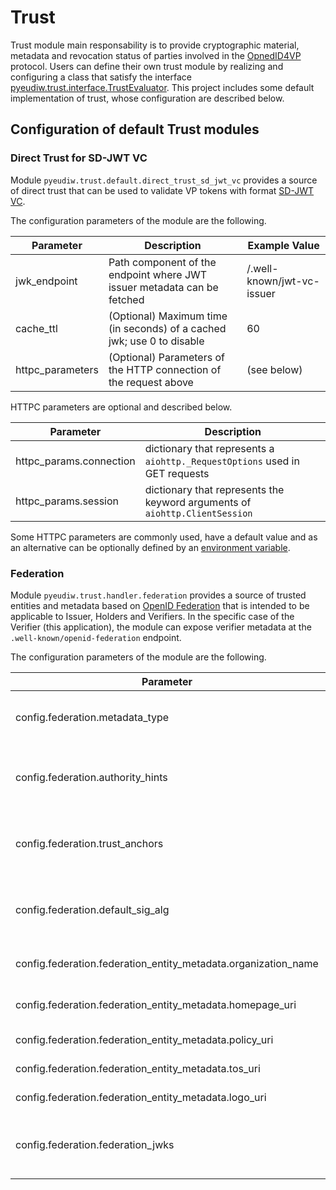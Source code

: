 # Trust 

Trust module main responsability is to provide cryptographic material, metadata and revocation status of parties involved in the [OpnedID4VP](https://openid.net/specs/openid-4-verifiable-presentations-1_0.html) protocol.
Users can define their own trust module by realizing and configuring a class that satisfy the interface [pyeudiw.trust.interface.TrustEvaluator](/pyeudiw/trust/interface.py).
This project includes some default implementation of trust, whose configuration are described below.

## Configuration of default Trust modules

### Direct Trust for SD-JWT VC

Module `pyeudiw.trust.default.direct_trust_sd_jwt_vc` provides a source of direct trust that can be used to validate VP tokens with format [SD-JWT VC](https://www.ietf.org/archive/id/draft-ietf-oauth-sd-jwt-vc-05.html).

The configuration parameters of the module are the following.

| Parameter        | Description                                                             | Example Value              |
| ---------------- | ----------------------------------------------------------------------- | -------------------------- |
| jwk_endpoint     | Path component of the endpoint where JWT issuer metadata can be fetched | /.well-known/jwt-vc-issuer |
| cache_ttl        | (Optional) Maximum time (in seconds) of a cached jwk; use 0 to disable  | 60                         |
| httpc_parameters | (Optional) Parameters of the HTTP connection of the request above       | (see below)                |

HTTPC parameters are optional and described below.

| Parameter               | Description                                                                 |
| ----------------------- | --------------------------------------------------------------------------- |
| httpc_params.connection | dictionary that represents a `aiohttp._RequestOptions` used in GET requests |
| httpc_params.session    | dictionary that represents the keyword arguments of `aiohttp.ClientSession` |

Some HTTPC parameters are commonly used, have a default value and as an alternative can be optionally defined by an  [environment variable](https://github.com/italia/eudi-wallet-it-python/blob/dev/README.SATOSA.md).

### Federation

Module `pyeudiw.trust.handler.federation` provides a source of trusted entities and metadata based on [OpenID Federation](https://openid.net/specs/openid-federation-1_0.html) that is intended to be applicable to Issuer, Holders and Verifiers. In the specific case of the Verifier (this application), the module can expose verifier metadata at the `.well-known/openid-federation` endpoint.

The configuration parameters of the module are the following.


| Parameter                                                      | Description                                               | Example Value                                                            |
| -------------------------------------------------------------- | --------------------------------------------------------- | ------------------------------------------------------------------------ |
| config.federation.metadata_type                                | The type of metadata to use for the federation            | openid_credential_verifier                                                     |
| config.federation.authority_hints                              | The list of authority hints to use for the federation     | [http://127.0.0.1:10000]                                                 |
| config.federation.trust_anchors                                | The list of trust anchors to use for the federation       | [http://127.0.0.1:10000]                                                 |
| config.federation.default_sig_alg                              | The default signature algorithm to use for the federation | RS256                                                                    |
| config.federation.federation_entity_metadata.organization_name | The organization name                                     | IAM Proxy Italia OpenID4VP backend policy_uri, tos_uri, logo_uri |
| config.federation.federation_entity_metadata.homepage_uri      | The URI of the homepage                                   | https://developers.italia.it                                             |
| config.federation.federation_entity_metadata.policy_uri        | The URI of the policy                                     | https://developers.italia.it/policy.html                                 |
| config.federation.federation_entity_metadata.tos_uri           | The URI of the TOS                                        | https://developers.italia.it/tos.html                                    |
| config.federation.federation_entity_metadata.logo_uri          | The URI of the logo                                       | https://developers.italia.it/assets/icons/logo-it.svg                    |
| config.federation.federation_jwks                              | The list of (private) JSON Web Keys for the federation    |                                                                          |
